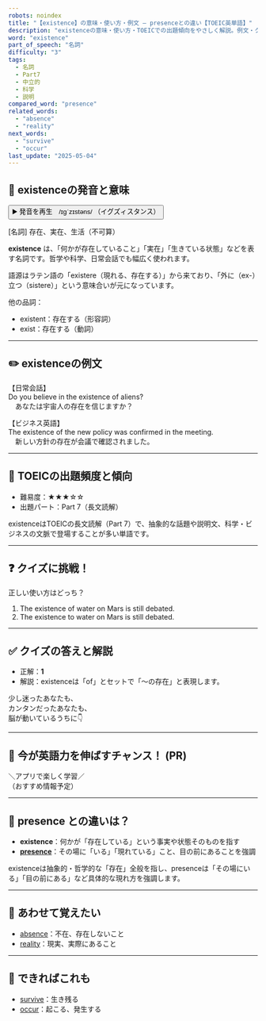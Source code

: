 ```yaml
---
robots: noindex
title: "【existence】の意味・使い方・例文 ― presenceとの違い【TOEIC英単語】"
description: "existenceの意味・使い方・TOEICでの出題傾向をやさしく解説。例文・クイズ付きでpresenceとの違いもわかりやすく学べます。"
word: "existence"
part_of_speech: "名詞"
difficulty: "3"
tags:
  - 名詞
  - Part7
  - 中立的
  - 科学
  - 説明
compared_word: "presence"
related_words:
  - "absence"
  - "reality"
next_words:
  - "survive"
  - "occur"
last_update: "2025-05-04"
---
```


## 🔰 existenceの発音と意味

<button class="play-audio" onclick="playTTS('existence')">
  <span class="play-audio-main">
    ▶️ 発音を再生　/ɪɡˈzɪstəns/
  </span>
  <span class="play-audio-sub">
    （イグズィスタンス）
  </span>
</button>

[名詞] 存在、実在、生活（不可算）

**existence** は、「何かが存在していること」「実在」「生きている状態」などを表す名詞です。哲学や科学、日常会話でも幅広く使われます。

語源はラテン語の「existere（現れる、存在する）」から来ており、「外に（ex-）立つ（sistere）」という意味合いが元になっています。

他の品詞：  
- existent：存在する（形容詞）
- exist：存在する（動詞）

---

## ✏️ existenceの例文

【日常会話】  
Do you believe in the existence of aliens?  
　あなたは宇宙人の存在を信じますか？

【ビジネス英語】  
The existence of the new policy was confirmed in the meeting.  
　新しい方針の存在が会議で確認されました。

---

## 🎯 TOEICの出題頻度と傾向

- 難易度：★★★☆☆
- 出題パート：Part 7（長文読解）

existenceはTOEICの長文読解（Part 7）で、抽象的な話題や説明文、科学・ビジネスの文脈で登場することが多い単語です。

---

## ❓ クイズに挑戦！

正しい使い方はどっち？

1. The existence of water on Mars is still debated.  
2. The existence to water on Mars is still debated.

---

## ✅ クイズの答えと解説

- 正解：**1**
- 解説：existenceは「of」とセットで「～の存在」と表現します。

少し迷ったあなたも、  
カンタンだったあなたも、  
脳が動いているうちに👇️

---

## 🚀 今が英語力を伸ばすチャンス！ (PR)

<div class="info-center">
＼アプリで楽しく学習／<br>  
（おすすめ情報予定）
</div>

---

## 🤔  presence との違いは？

- **existence**：何かが「存在している」という事実や状態そのものを指す
- **[presence](/presence)**：その場に「いる」「現れている」こと、目の前にあることを強調

existenceは抽象的・哲学的な「存在」全般を指し、presenceは「その場にいる」「目の前にある」など具体的な現れ方を強調します。

---

## 🧩 あわせて覚えたい

- [absence](/absence)：不在、存在しないこと
- [reality](/reality)：現実、実際にあること

---

## 📖 できればこれも

- [survive](/survive)：生き残る
- [occur](/occur)：起こる、発生する

<!-- cvid: aid42_bid16 -->
